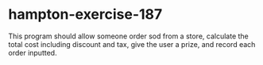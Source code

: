 # hampton-exercise-187
This program should allow someone order sod from a store, calculate the total cost including discount and tax, give the user a prize, and record each order inputted. 

